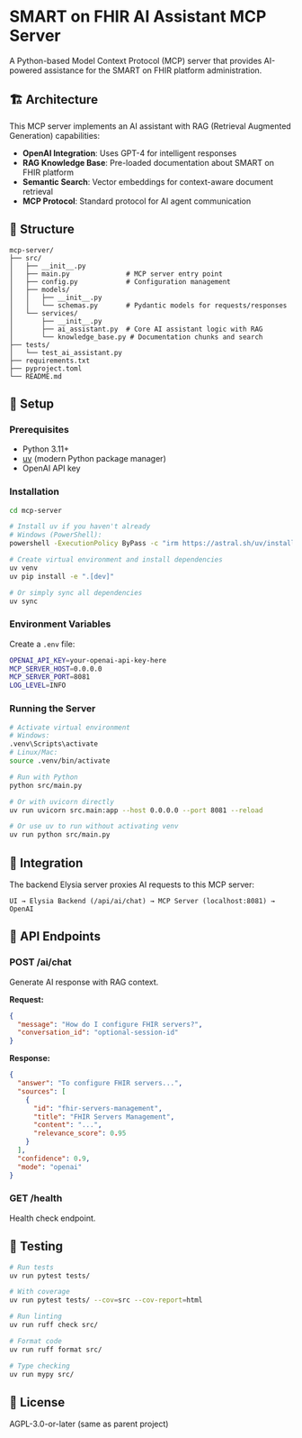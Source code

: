 # SMART on FHIR AI Assistant MCP Server

A Python-based Model Context Protocol (MCP) server that provides AI-powered assistance for the SMART on FHIR platform administration.

## 🏗️ Architecture

This MCP server implements an AI assistant with RAG (Retrieval Augmented Generation) capabilities:

- **OpenAI Integration**: Uses GPT-4 for intelligent responses
- **RAG Knowledge Base**: Pre-loaded documentation about SMART on FHIR platform
- **Semantic Search**: Vector embeddings for context-aware document retrieval
- **MCP Protocol**: Standard protocol for AI agent communication

## 📁 Structure

```
mcp-server/
├── src/
│   ├── __init__.py
│   ├── main.py              # MCP server entry point
│   ├── config.py            # Configuration management
│   ├── models/
│   │   ├── __init__.py
│   │   └── schemas.py       # Pydantic models for requests/responses
│   └── services/
│       ├── __init__.py
│       ├── ai_assistant.py  # Core AI assistant logic with RAG
│       └── knowledge_base.py # Documentation chunks and search
├── tests/
│   └── test_ai_assistant.py
├── requirements.txt
├── pyproject.toml
└── README.md
```

## 🚀 Setup

### Prerequisites

- Python 3.11+
- [uv](https://github.com/astral-sh/uv) (modern Python package manager)
- OpenAI API key

### Installation

```bash
cd mcp-server

# Install uv if you haven't already
# Windows (PowerShell):
powershell -ExecutionPolicy ByPass -c "irm https://astral.sh/uv/install.ps1 | iex"

# Create virtual environment and install dependencies
uv venv
uv pip install -e ".[dev]"

# Or simply sync all dependencies
uv sync
```

### Environment Variables

Create a `.env` file:

```bash
OPENAI_API_KEY=your-openai-api-key-here
MCP_SERVER_HOST=0.0.0.0
MCP_SERVER_PORT=8081
LOG_LEVEL=INFO
```

### Running the Server

```bash
# Activate virtual environment
# Windows:
.venv\Scripts\activate
# Linux/Mac:
source .venv/bin/activate

# Run with Python
python src/main.py

# Or with uvicorn directly
uv run uvicorn src.main:app --host 0.0.0.0 --port 8081 --reload

# Or use uv to run without activating venv
uv run python src/main.py
```

## 🔌 Integration

The backend Elysia server proxies AI requests to this MCP server:

```
UI → Elysia Backend (/api/ai/chat) → MCP Server (localhost:8081) → OpenAI
```

## 📡 API Endpoints

### POST /ai/chat

Generate AI response with RAG context.

**Request:**
```json
{
  "message": "How do I configure FHIR servers?",
  "conversation_id": "optional-session-id"
}
```

**Response:**
```json
{
  "answer": "To configure FHIR servers...",
  "sources": [
    {
      "id": "fhir-servers-management",
      "title": "FHIR Servers Management",
      "content": "...",
      "relevance_score": 0.95
    }
  ],
  "confidence": 0.9,
  "mode": "openai"
}
```

### GET /health

Health check endpoint.

## 🧪 Testing

```bash
# Run tests
uv run pytest tests/

# With coverage
uv run pytest tests/ --cov=src --cov-report=html

# Run linting
uv run ruff check src/

# Format code
uv run ruff format src/

# Type checking
uv run mypy src/
```

## 📝 License

AGPL-3.0-or-later (same as parent project)
